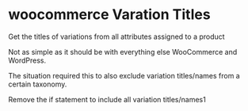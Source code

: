 # woocommerce Varation Titles
Get the titles of variations from all attributes assigned to a product

Not as simple as it should be with everything else WooCommerce and WordPress.

The situation required this to also exclude variation titles/names from a certain taxonomy.

Remove the if statement to include all variation titles/names1
